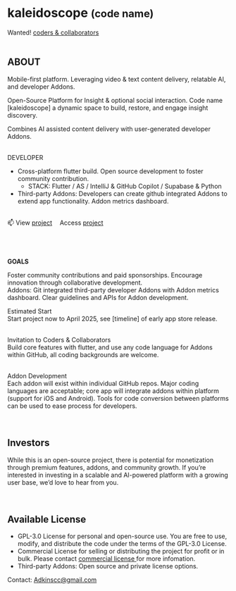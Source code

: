 # kaleidoscope <small>(code name)</small>
 Wanted! <a href="mailto: support@bowhip.org">coders & collaborators</a> <!--to help shape and grow this innovative project.-->
<br>
<br>
## ABOUT
Mobile-first platform. Leveraging video & text content delivery, relatable AI, and developer Addons. 
<br>

Open-Source Platform for Insight & optional social interaction. Code name [kaleidoscope] a dynamic space to build, restore, and engage insight discovery.
<br>

Combines AI assisted content delivery with user-generated developer Addons.
<br><br>

DEVELOPER
 - Cross-platform flutter build. Open source development to foster community contribution.
      - STACK: Flutter / AS / IntelliJ & GitHub Copilot / Supabase & Python
 - Third-party Addons: Developers can create github integrated Addons to extend app functionality.  Addon metrics dashboard.
   <br><br>
 
  📫 View <a href="mailto: support@bowhip.org">project</a>     Access <a href="mailto: support@bowhip.org">project</a><br><br><br><br>
<!--- Supabase & Python backend. Real-time data syncing, analytics.-->

<b>GOALS</b><br>
<!--Build the app using Flutter.
Prioritize a seamless user experience across devices.-->
Foster community contributions and paid sponsorships. Encourage innovation through collaborative development.
<br>
Addons: Git integrated third-party developer Addons with Addon metrics dashboard.
Clear guidelines and APIs for Addon development.
<br>
<!--Backend Features:
Secure, scalable infrastructure.
Real-time data syncing.
Built-in analytics to track usage and performance.
Open-Source Approach:-->



Estimated Start <br>
Start project now to April 2025, see [timeline] of early app store release.
<br><br>

Invitation to Coders & Collaborators<br>
Build core features with flutter, and use any code language for Addons within GitHub, all coding backgrounds are welcome.
<br><br>

Addon Development<br>
Each addon will exist within individual GitHub repos. Major coding languages are acceptable; core app will integrate addons within platform (support for iOS and Android). Tools for code conversion between platforms can be used to ease process for developers.
<br><br><br>


## Investors<br>
While this is an open-source project, there is potential for monetization through premium features, addons, and community growth. If you’re interested in investing in a scalable and AI-powered platform with a growing user base, we’d love to hear from you.
<br><br>
<br>

## Available License
- GPL-3.0 License for personal and open-source use. You are free to use, modify, and distribute the code under the terms of the GPL-3.0 License.
- Commercial License for selling or distributing the project for profit or in bulk. Please contact <a href="mailto: support@bowhip.org">commercial license </a> for more infomation.
- Third-party Addons: Open source and private license options. 


Contact: Adkinscc@gmail.com<br>

